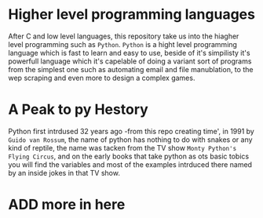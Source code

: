 # Higher level programming languages

  After C and low level languages, this repository take us into the hiagher level programming such as `Python`.
  `Python` is a hight level programming language which is fast to learn and easy to use, beside of it's simpilisty it's powerfull language which it's capelable of doing a variant sort of programs from the simplest one such as automating email and file manublation, to the wep scraping and even more to design a complex games.

# A Peak to py Hestory

  Python first intrdused 32 years ago -from this repo creating time', in 1991 by `Guido van Rossum`, the name of python has nothing to do with snakes or any kind of reptile, the name was tacken from the TV show `Monty Python's Flying Circus`, and on the early books that take python as ots basic tobics you will find the variables and most of the examples intrduced there named by an inside jokes in that TV show.

# ADD more in here
